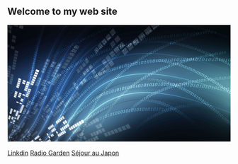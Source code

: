 ## Welcome to my web site

![GitHub Logo](/osi-datenstrom-t.jpg)


 [Linkdin](https://www.linkedin.com/in/olivier-fransois-0a65361a9/) 
 [Radio Garden](http://radio.garden/listen/snoopwoof-radio/UJR1UxeW) 
 [Séjour au Japon](https://photos.google.com/share/AF1QipM8fd-S53PkWaAnQkC_yxfHqu5sjR072I9rRs6L2YtV2srHEynxPW7IL0fgtvur7w?key=ODJrYWloT3hueU54V09TRzNvNmx5YUpSekh1dGp3)
 
